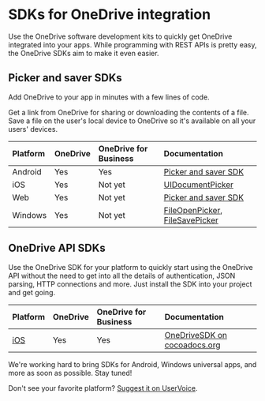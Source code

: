# SDKs for OneDrive integration

Use the OneDrive software development kits to quickly get OneDrive integrated
into your apps. While programming with REST APIs is pretty easy, the OneDrive
SDKs aim to make it even easier.

## Picker and saver SDKs
Add OneDrive to your app in minutes with a few lines of code.

Get a link from OneDrive for sharing or downloading the contents of a file.
Save a file on the user's local device to OneDrive so it's available on all your users' devices.

| Platform | OneDrive | OneDrive for Business | Documentation                                                     |
|:---------|:---------|:----------------------|:------------------------------------------------------------------|
| Android  | Yes      | Yes                   | [Picker and saver SDK][android-picker]                            |
| iOS      | Yes      | Not yet               | [UIDocumentPicker][ios-picker]                                    |
| Web      | Yes      | Not yet               | [Picker and saver SDK][web-picker]                                |
| Windows  | Yes      | Not yet               | [FileOpenPicker][windows-picker], [FileSavePicker][windows-saver] |

[android-picker]:https://msdn.microsoft.com/EN-US/library/dn833235.aspx
[ios-picker]:https://developer.apple.com/library/ios/documentation/FileManagement/Conceptual/DocumentPickerProgrammingGuide/AccessingDocuments/AccessingDocuments.html
[web-picker]:sdk/javascript-picker-saver.md
[windows-picker]:https://msdn.microsoft.com/library/windows/apps/br207847
[windows-saver]:https://msdn.microsoft.com/en-us/library/windows/apps/windows.storage.pickers.filesavepicker.aspx

## OneDrive API SDKs

Use the OneDrive SDK for your platform to quickly start using the OneDrive API
without the need to get into all the details of authentication, JSON parsing,
HTTP connections and more. Just install the SDK into your project and get going.

| Platform       | OneDrive | OneDrive for Business | Documentation                                                            |
|:---------------|:---------|:----------------------|:-------------------------------------------------------------------------|
| [iOS][ios-sdk] | Yes      | Yes                   | [OneDriveSDK on cocoadocs.org](http://cocoadocs.org/docsets/OneDriveSDK) |

[ios-sdk]: https://github.com/onedrive/onedrive-sdk-ios

We're working hard to bring SDKs for Android, Windows universal apps, and more
as soon as possible. Stay tuned!

Don't see your favorite platform?   [Suggest it on UserVoice](http://onedrive.uservoice.com/forums/262982-onedrive/category/89523-developer).

<!-- {
  "type": "#page.annotation",
  "description": "SDKs to make integrating with OneDrive easy.",
  "keywords": "sdk,windows,ios,android,js,javascript,C#,c-sharp,java,objective-c",
  "section": "sdks"
} -->
